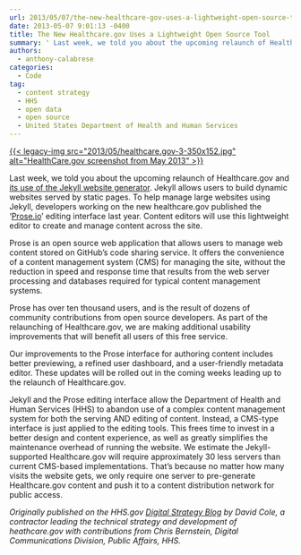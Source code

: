 ```yaml
---
url: 2013/05/07/the-new-healthcare-gov-uses-a-lightweight-open-source-tool.md
date: 2013-05-07 9:01:13 -0400
title: The New Healthcare.gov Uses a Lightweight Open Source Tool
summary: ' Last week, we told you about the upcoming relaunch of Healthcare.gov and its use of the Jekyll website generator. Jekyll allows users to build dynamic websites served by static pages. To help manage large websites using Jekyll, developers working on the new healthcare.gov published the &lsquo;Prose.io&rsquo;  editing interface'
authors:
  - anthony-calabrese
categories:
  - Code
tag:
  - content strategy
  - HHS
  - open data
  - open source
  - United States Department of Health and Human Services
---
```


[{{< legacy-img src="2013/05/healthcare.gov-3-350x152.jpg" alt="HealthCare.gov screenshot from May 2013" >}}](https://s3.amazonaws.com/sitesusa/wp-content/uploads/sites/212/2013/05/healthcare.gov-3-350x152.jpg)

Last week, we told you about the upcoming relaunch of Healthcare.gov and [<span style="text-decoration: underline">its use of the Jekyll website generator</span>](http://www.hhs.gov/digitalstrategy/blog/2013/04/new-heathcare-open-cms-free.html). Jekyll allows users to build dynamic websites served by static pages. To help manage large websites using Jekyll, developers working on the new healthcare.gov published the ‘[<span style="text-decoration: underline">Prose.io</span>](http://developmentseed.org/blog/2012/june/25/prose-a-content-editor-for-github/)’  editing interface last year. Content editors will use this lightweight editor to create and manage content across the site.

Prose is an open source web application that allows users to manage web content stored on GitHub’s code sharing service. It offers the convenience of a content management system (CMS) for managing the site, without the reduction in speed and response time that results from the web server processing and databases required for typical content management systems.

Prose has over ten thousand users, and is the result of dozens of community contributions from open source developers. As part of the relaunching of Healthcare.gov, we are making additional usability improvements that will benefit all users of this free service.

Our improvements to the Prose interface for authoring content includes better previewing, a refined user dashboard, and a user-friendly metadata editor. These updates will be rolled out in the coming weeks leading up to the relaunch of Healthcare.gov.

Jekyll and the Prose editing interface allow the Department of Health and Human Services (HHS) to abandon use of a complex content management system for both the serving AND editing of content. Instead, a CMS-type interface is just applied to the editing tools. This frees time to invest in a better design and content experience, as well as greatly simplifies the maintenance overhead of running the website. We estimate the Jekyll-supported Healthcare.gov will require approximately 30 less servers than current CMS-based implementations. That&#8217;s because no matter how many visits the website gets, we only require one server to pre-generate Healthcare.gov content and push it to a content distribution network for public access.

_Originally published on the HHS.gov <a href="http://www.hhs.gov/digitalstrategy/blog/2013/04/new-heathcare-open-cms-free.html" target="_blank">Digital Strategy Blog</a> by David Cole, a contractor leading the technical strategy and development of heathcare.gov with contributions from Chris Bernstein, Digital Communications Division, Public Affairs, HHS._